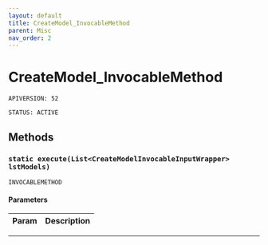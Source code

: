```yaml
---
layout: default
title: CreateModel_InvocableMethod
parent: Misc
nav_order: 2
---
```


# CreateModel_InvocableMethod

`APIVERSION: 52`

`STATUS: ACTIVE`

## Methods

### `static execute(List<CreateModelInvocableInputWrapper> lstModels)`

`INVOCABLEMETHOD`

#### Parameters

| Param | Description |
| ----- | ----------- |

---
